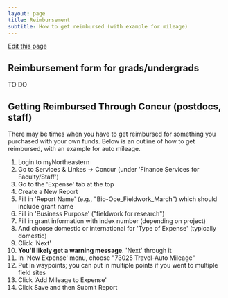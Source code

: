 ```yaml
---
layout: page
title: Reimbursement
subtitle: How to get reimbursed (with example for mileage)
---
```


[Edit this page](https://github.com/DrK-Lo/lotterhoslabprotocols/edit/gh-pages/general_reimbursement.md)

## Reimbursement form for grads/undergrads

TO DO

## Getting Reimbursed Through Concur (postdocs, staff)
There may be times when you have to get reimbursed for something you purchased with your own funds. Below is an outline of how to get reimbursed, with an example for auto mileage.

1. Login to myNortheastern
2. Go to Services & Linkes -> Concur (under \'Finance Services for Faculty/Staff\')
3. Go to the \'Expense\' tab at the top
4. Create a New Report
5. Fill in \'Report Name\' (e.g., \"Bio-Oce_Fieldwork_March\") which should include grant name
6. Fill in \'Business Purpose\' (\"fieldwork for research\")
7. Fill in grant information with index number (depending on project)
8. And choose domestic or international for \'Type of Expense\' (typically domestic)
9. Click \'Next\'
10. **You'll likely get a warning message**. \'Next\' through it
11. In \'New Expense\' menu, choose \"73025 Travel-Auto Mileage\" 
12. Put in waypoints; you can put in multiple points if you went to multiple field sites
13. Click \'Add Mileage to Expense\'
14. Click Save and then Submit Report
